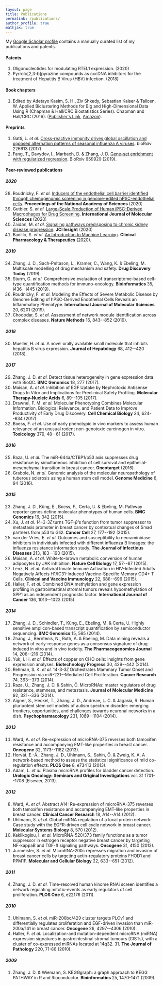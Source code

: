 ```yaml
---
layout: page
title: Publications
permalink: /publications/
author_profile: true
mathjax: true
---
```


My [Google
Scholar profile](https://scholar.google.com/citations?user=ths6zX0AAAAJ&hl=en) contains a manually curated list of my publications and patents.

#### Patents

1. Oligonucleotides for modulating RTEL1 expression. (2020)
2. Pyrrolo[2,3-b]pyrazine compounds as cccDNA inhibitors for the treatment of Hepatitis B Virus (HBV) infection. (2018)

#### Book chapters

1. Edited by Adetayo Kasim, S. H., Ziv Shkedy, Sebastian Kaiser & Talloen, W.
   Applied Biclustering Methods for Big and High-Dimensional Data Using R
   (Chapman & Hall/CRC Biostatistics Series). Chapman and Hall/CRC (2016).
   ([Publisher's
   Link](https://www.routledge.com/Applied-Biclustering-Methods-for-Big-and-High-Dimensional-Data-Using-R/Kasim-Shkedy-Kaiser-Hochreiter-Talloen/p/book/9781482208238),
   [Amazon](https://www.amazon.com/Applied-Biclustering-Methods-High-Dimensional-Biostatistics/dp/1482208237)).

#### Preprints

1. Gatti, L. *et al.* [Cross-reactive immunity drives global oscillation and
   opposed alternation patterns of seasonal influenza A
   viruses](https://www.biorxiv.org/content/10.1101/226613v1). bioRxiv 226613 (2017).
2. Fang, T., Davydov, I., Marbach, D. & Zhang, J. D. [Gene-set enrichment with
   regularized regression](https://www.biorxiv.org/content/10.1101/659920v2). BioRxiv 659920 (2019).

#### Peer-reviewed publications

##### 2020

38. Roudnicky, F. *et al.* [Inducers of the endothelial cell barrier identified
    through chemogenomic screening in genome-edited hPSC-endothelial
    cells](https://www.pnas.org/content/early/2020/08/04/1911532117).
    **Proceedings of the National Academy of Sciences** (2020)
37. Gutbier, S. *et al.* [Large-Scale Production of Human iPSC-Derived Macrophages for Drug Screening](https://www.mdpi.com/1422-0067/21/13/4808). **International Journal of Molecular Sciences** (2020)
36. Zaidan, M. *et al.* [Signaling pathways predisposing to chronic kidney
    disease progression](https://insight.jci.org/articles/view/126183). **JCI Insight** (2020)
35. Badillo, S. *et al.* [An Introduction to Machine Learning](https://ascpt.onlinelibrary.wiley.com/doi/full/10.1002/cpt.1796). **Clinical Pharmacology & Therapeutics** (2020).

##### 2019
34. Zhang, J. D., Sach-Peltason, L., Kramer, C., Wang, K. & Ebeling, M. Multiscale modelling of drug mechanism and safety. **Drug Discovery Today** (2019).
33. Sturm, G. *et al.* Comprehensive evaluation of transcriptome-based cell-type quantification methods for immuno-oncology. **Bioinformatics** 35, i436--i445 (2019).
32. Roudnicky, F. *et al.* Modeling the Effects of Severe Metabolic Disease by Genome Editing of hPSC-Derived Endothelial Cells Reveals an Inflammatory Phenotype. **International Journal of Molecular Sciences** 20, 6201 (2019).
31. Choobdar, S. *et al.* Assessment of network module identification across complex diseases. **Nature Methods** 16, 843--852 (2019).

##### 2018
30. Mueller, H. *et al.* A novel orally available small molecule that inhibits hepatitis B virus expression. **Journal of Hepatology** 68, 412--420 (2018).

##### 2017
29. Zhang, J. D. *et al.* Detect tissue heterogeneity in gene expression data with BioQC. **BMC Genomics** 18, 277 (2017).
28. Moisan, A. *et al.* Inhibition of EGF Uptake by Nephrotoxic Antisense Drugs In Vitro and Implications for Preclinical Safety Profiling. **Molecular Therapy-Nucleic Acids** 6, 89--105 (2017).
27. Drawnel, F. M. *et al.* Molecular Phenotyping Combines Molecular Information, Biological Relevance, and Patient Data to Improve Productivity of Early Drug Discovery. **Cell Chemical Biology** 24, 624--634 (2017).
26. Boess, F. *et al.* Use of early phenotypic in vivo markers to assess human relevance of an unusual rodent non-genotoxic carcinogen in vitro. **Toxicology** 379, 48--61 (2017).

##### 2016
25. Raza, U. *et al.* The miR-644a/CTBP1/p53 axis suppresses drug resistance by simultaneous inhibition of cell survival and epithelial-mesenchymal transition in breast cancer. **Oncotarget** (2016).
24. Grabole, N. *et al.* Genomic analysis of the molecular neuropathology of tuberous sclerosis using a human stem cell model. **Genome Medicine** 8, 94 (2016).

##### 2015
23. Zhang, J. D., Küng, E., Boess, F., Certa, U. & Ebeling, M. Pathway reporter genes define molecular phenotypes of human cells. **BMC Genomics** 16, 342 (2015).
22. Xu, J. *et al.* 14-3-3$\zeta$ turns TGF-$\beta$'s function from tumor suppressor to metastasis promoter in breast cancer by contextual changes of Smad partners from p53 to Gli2. **Cancer Cell** 27, 177--192 (2015).
21. van der Vries, E. *et al.* Outcomes and susceptibility to neuraminidase inhibitors in individuals infected with different influenza B lineages: the influenza resistance information study. **The Journal of Infectious Diseases** 213, 183--190 (2015).
20. Moisan, A. *et al.* White-to-brown metabolic conversion of human adipocytes by JAK inhibition. **Nature Cell Biology** 17, 57--67 (2015).
19. Lenz, N. *et al.* Antiviral Innate Immune Activation in HIV-Infected Adults Negatively Affects H1/IC31-Induced Vaccine-Specific Memory CD4+ T Cells. **Clinical and Vaccine Immunology** 22, 688--696 (2015).
18. Haller, F. *et al.* Combined DNA methylation and gene expression profiling in gastrointestinal stromal tumors reveals hypomethylation of SPP1 as an independent prognostic factor. **International Journal of Cancer** 136, 1013--1023 (2015).

##### 2014
17. Zhang, J. D., Schindler, T., Küng, E., Ebeling, M. & Certa, U. Highly sensitive amplicon-based transcript quantification by semiconductor sequencing. **BMC Genomics** 15, 565 (2014).
16. Zhang, J., Berntenis, N., Roth, A. & Ebeling, M. Data mining reveals a network of early-response genes as a consensus signature of drug-induced in vitro and in vivo toxicity. **The Pharmacogenomics Journal** 14, 208--216 (2014).
15. Yuk, I. H. *et al.* Effects of copper on CHO cells: insights from gene expression analyses. **Biotechnology Progress** 30, 429--442 (2014).
14. Rehman, S. K. *et al.* 14-3-3$\zeta$ Orchestrates Mammary Tumor Onset and Progression via miR-221--Mediated Cell Proliferation. **Cancer Research** 74, 363--373 (2014).
13. Raza, U., Zhang, J. D. & Sahin, Ö. MicroRNAs: master regulators of drug resistance, stemness, and metastasis. **Journal of Molecular Medicine** 92, 321--336 (2014).
12. Aigner, S., Heckel, T., Zhang, J. D., Andreae, L. C. & Jagasia, R. Human pluripotent stem cell models of autism spectrum disorder: emerging frontiers, opportunities, and challenges towards neuronal networks in a dish. **Psychopharmacology** 231, 1089--1104 (2014).

##### 2013
11. Ward, A. *et al.* Re-expression of microRNA-375 reverses both tamoxifen resistance and accompanying EMT-like properties in breast cancer. **Oncogene** 32, 1173--1182 (2013).
10. Horvát, E.-Á., Zhang, J. D., Uhlmann, S., Sahin, Ö. & Zweig, K. A. A network-based method to assess the statistical significance of mild co-regulation effects. **PLOS One** 8, e73413 (2013).
9. Adam, L. *et al.* Plasma microRNA profiles for bladder cancer detection. **Urologic Oncology: Seminars and Original Investigations** vol. 31 1701--1708 (Elsevier, 2013).

##### 2012
8. Ward, A. *et al.* Abstract A14: Re-expression of microRNA-375 reverses both tamoxifen resistance and accompanying EMT-like properties in breast cancer. **Clinical Cancer Research** 18, A14--A14 (2012).
7. Uhlmann, S. *et al.* Global miRNA regulation of a local protein network: Case study with the EGFR-driven cell cycle network in breast cancer. **Molecular Systems Biology** 8, 570 (2012).
6. Keklikoglou, I. *et al.* MicroRNA-520/373 family functions as a tumor suppressor in estrogen receptor negative breast cancer by targeting NF-kappaB and TGF-ß signaling pathways. **Oncogene** 31, 4150 (2012).
5. Jurmeister, S. *et al.* MicroRNA-200c represses migration and invasion of breast cancer cells by targeting actin-regulatory proteins FHOD1 and PPM1F. **Molecular and Cellular Biology** 32, 633--651 (2012).

##### 2011
4. Zhang, J. D. *et al.* Time-resolved human kinome RNAi screen identifies a network regulating mitotic-events as early regulators of cell proliferation. **PLOS One** 6, e22176 (2011).

##### 2010
3. Uhlmann, S. *et al.* miR-200bc/429 cluster targets PLC$\gamma$1 and differentially regulates proliferation and EGF-driven invasion than miR-200a/141 in breast cancer. **Oncogene** 29, 4297--4306 (2010).
2. Haller, F. *et al.* Localization-and mutation-dependent microRNA (miRNA) expression signatures in gastrointestinal stromal tumours (GISTs), with a cluster of co-expressed miRNAs located at 14q32. 31. **The Journal of Pathology** 220, 71-86 (2010).

##### 2009
1. Zhang, J. D. & Wiemann, S. KEGGgraph: a graph approach to KEGG PATHWAY in R and Rioconductor. **Bioinformatics** 25, 1470-1471 (2009).
